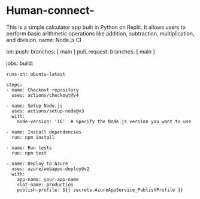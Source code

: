 # Human-connect-
This is a simple calculator app built in Python on Replit. It allows users to perform basic arithmetic operations like addition, subtraction, multiplication, and division.
name: Node.js CI

on:
  push:
    branches: [ main ]
  pull_request:
    branches: [ main ]

jobs:
  build:

    runs-on: ubuntu-latest

    steps:
    - name: Checkout repository
      uses: actions/checkout@v4

    - name: Setup Node.js
      uses: actions/setup-node@v3
      with:
        node-version: '16'  # Specify the Node.js version you want to use

    - name: Install dependencies
      run: npm install

    - name: Run tests
      run: npm test

    - name: Deploy to Azure
      uses: azure/webapps-deploy@v2
      with:
        app-name: your-app-name
        slot-name: production
        publish-profile: ${{ secrets.AzureAppService_PublishProfile }}